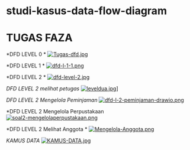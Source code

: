 # studi-kasus-data-flow-diagram
# TUGAS FAZA #


*DFD LEVEL 0 * 
[![Tugas-dfd.jpg](https://i.postimg.cc/7LhSmdTv/Tugas-dfd.jpg)](https://postimg.cc/5HcHtP3p)

*DFD LEVEL 1 *
[![dfd-l-1-1.png](https://i.postimg.cc/T10rk6Q6/dfd-l-1-1.png)](https://postimg.cc/n9sjzN6R)

*DFD LEVEL 2 *
[![dfd-level-2.jpg](https://i.postimg.cc/cJ51B5fb/dfd-level-2.jpg)](https://postimg.cc/Ff3Q9pWy)

*DFD LEVEL 2 melihat petugas*
[![leveldua.jpg](https://i.postimg.cc/jdBTDbqC/leveldua.jpg)](https://postimg.cc/PPb970wk)]

*DFD LEVEL 2 Mengelola  Peminjaman*
[![dfd-l-2-peminjaman-drawio.png](https://i.postimg.cc/m2ZqTZv7/dfd-l-2-peminjaman-drawio.png)](https://postimg.cc/XXhx8W7v)

*DFD LEVEL 2 Mengelola Perpustakaan
[![soal2-mengelolaperpustakaan.png](https://i.postimg.cc/ZYLNrJC7/soal2-mengelolaperpustakaan.png)](https://postimg.cc/23V3YRdh)

*DFD LEVEL 2 Melihat Anggota *
[![Mengelola-Anggota.png](https://i.postimg.cc/cJN198zQ/Mengelola-Anggota.png)](https://postimg.cc/3knHWWYR)

*KAMUS DATA*
[![KAMUS-DATA.jpg](https://i.postimg.cc/fbrs4t22/KAMUS-DATA.jpg)](https://postimg.cc/7C0d06y0)

